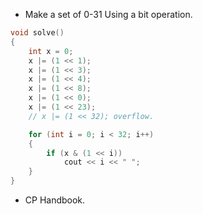 - Make a set of 0-31 Using a bit operation.
```cpp
void solve()
{
    int x = 0;
    x |= (1 << 1);
    x |= (1 << 3);
    x |= (1 << 4);
    x |= (1 << 8);
    x |= (1 << 0);
    x |= (1 << 23);
    // x |= (1 << 32); overflow.

    for (int i = 0; i < 32; i++)
    {
        if (x & (1 << i))
            cout << i << " ";
    }
}
```
- CP Handbook.